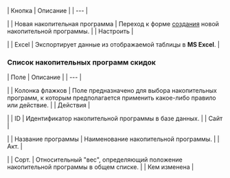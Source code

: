 | Кнопка | Описание |
| --- |

|
| Новая накопительная программа | Переход к форме [создания](/user_help/marketing/discounts/marketing_old/cat_discsave_edit.php) новой накопительной программы. |
| Настроить |

|
| Excel | Экспортирует данные из отображаемой таблицы в **MS Excel**. |

### Список накопительных программ скидок

| Поле | Описание |
| --- |

|
| Колонка флажков | Поле предназначено для выбора накопительных программ, к которым предполагается применить какое-либо правило или действие. |
| Действия |

|
| ID | Идентификатор накопительной программы в базе данных. |
| Сайт |

|
| Название программы | Наименование накопительной программы. |
| Акт. |

|
| Сорт. | Относительный "вес", определяющий положение накопительной программы в общем списке. |
| Кем изменена |